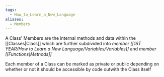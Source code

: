 ```yaml
---
tags:
  - How_to_Learn_a_New_Language
aliases:
  - Members
---
```

A Class' Members are the internal methods and data within the [[Classes|Class]] which are further subdivided into *member [[1ST YEAR/How to Learn a New Language/Variables/Variables]]* and *member [[Functions|Methods]]*

Each member of a Class can be marked as private or public depending on whether or not it should be accessible by code outwith the Class itself